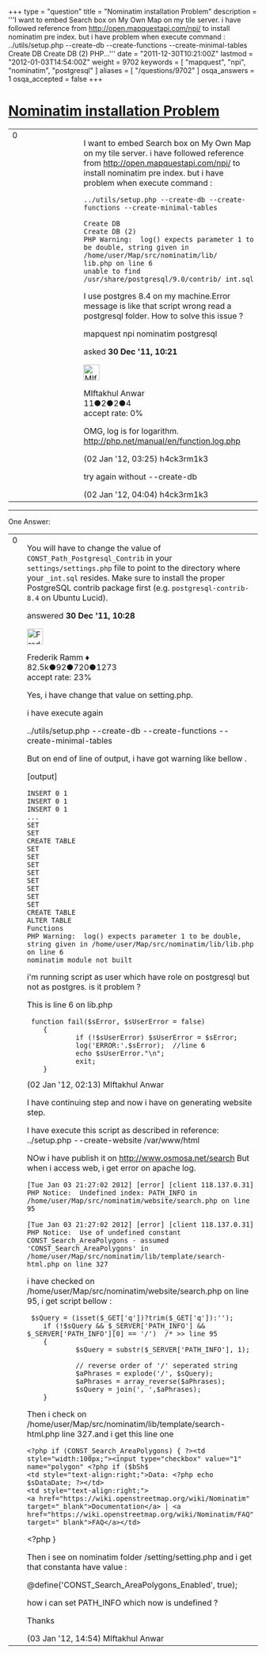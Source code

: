 +++
type = "question"
title = "Nominatim installation Problem"
description = '''I want to embed Search box on My Own Map on my tile server. i have followed reference from http://open.mapquestapi.com/npi/ to install nominatim pre index. but i have problem when execute command : ../utils/setup.php --create-db --create-functions --create-minimal-tables  Create DB Create DB (2) PHP...'''
date = "2011-12-30T10:21:00Z"
lastmod = "2012-01-03T14:54:00Z"
weight = 9702
keywords = [ "mapquest", "npi", "nominatim", "postgresql" ]
aliases = [ "/questions/9702" ]
osqa_answers = 1
osqa_accepted = false
+++

<div class="headNormal">

# [Nominatim installation Problem](/questions/9702/nominatim-installation-problem)

</div>

<div id="main-body">

<div id="askform">

<table id="question-table" style="width:100%;">
<colgroup>
<col style="width: 50%" />
<col style="width: 50%" />
</colgroup>
<tbody>
<tr>
<td style="width: 30px; vertical-align: top"><div class="vote-buttons">
<span id="post-9702-upvote" class="ajax-command post-vote up" rel="nofollow" title="I like this post (click again to cancel)"> </span>
<div id="post-9702-score" class="post-score" title="current number of votes">
0
</div>
<span id="post-9702-downvote" class="ajax-command post-vote down" rel="nofollow" title="I dont like this post (click again to cancel)"> </span> <span id="favorite-mark" class="ajax-command favorite-mark" rel="nofollow" title="mark/unmark this question as favorite (click again to cancel)"> </span>
<div id="favorite-count" class="favorite-count">
&#10;</div>
</div></td>
<td><div id="item-right">
<div class="question-body">
<p>I want to embed Search box on My Own Map on my tile server. i have followed reference from <a href="http://open.mapquestapi.com/npi/">http://open.mapquestapi.com/npi/</a> to install nominatim pre index. but i have problem when execute command :</p>
<pre><code>../utils/setup.php --create-db --create-functions --create-minimal-tables
&#10;Create DB
Create DB (2)
PHP Warning:  log() expects parameter 1 to be double, string given in /home/user/Map/src/nominatim/lib/
lib.php on line 6
unable to find /usr/share/postgresql/9.0/contrib/_int.sql</code></pre>
<p>I use postgres 8.4 on my machine.Error message is like that script wrong read a postgresql folder. How to solve this issue ?</p>
</div>
<div id="question-tags" class="tags-container tags">
<span class="post-tag tag-link-mapquest" rel="tag" title="see questions tagged &#39;mapquest&#39;">mapquest</span> <span class="post-tag tag-link-npi" rel="tag" title="see questions tagged &#39;npi&#39;">npi</span> <span class="post-tag tag-link-nominatim" rel="tag" title="see questions tagged &#39;nominatim&#39;">nominatim</span> <span class="post-tag tag-link-postgresql" rel="tag" title="see questions tagged &#39;postgresql&#39;">postgresql</span>
</div>
<div id="question-controls" class="post-controls">
&#10;</div>
<div class="post-update-info-container">
<div class="post-update-info post-update-info-user">
<p>asked <strong>30 Dec '11, 10:21</strong></p>
<img src="https://secure.gravatar.com/avatar/3b1d427556c3521f0b264e23ede364fd?s=32&amp;d=identicon&amp;r=g" class="gravatar" width="32" height="32" alt="MIftakhul%20Anwar&#39;s gravatar image" />
<p><span>MIftakhul Anwar</span><br />
<span class="score" title="11 reputation points">11</span><span title="2 badges"><span class="badge1">●</span><span class="badgecount">2</span></span><span title="2 badges"><span class="silver">●</span><span class="badgecount">2</span></span><span title="4 badges"><span class="bronze">●</span><span class="badgecount">4</span></span><br />
<span class="accept_rate" title="Rate of the user&#39;s accepted answers">accept rate:</span> <span title="MIftakhul Anwar has no accepted answers">0%</span></p>
</div>
</div>
<div id="comments-container-9702" class="comments-container">
<span id="9737"></span>
<div id="comment-9737" class="comment">
<div id="post-9737-score" class="comment-score">
&#10;</div>
<div class="comment-text">
<p>OMG, log is for logarithm. <a href="http://php.net/manual/en/function.log.php">http://php.net/manual/en/function.log.php</a></p>
</div>
<div id="comment-9737-info" class="comment-info">
<span class="comment-age">(02 Jan '12, 03:25)</span> <span class="comment-user userinfo">h4ck3rm1k3</span>
</div>
</div>
<span id="9738"></span>
<div id="comment-9738" class="comment">
<div id="post-9738-score" class="comment-score">
&#10;</div>
<div class="comment-text">
<p>try again without --create-db</p>
</div>
<div id="comment-9738-info" class="comment-info">
<span class="comment-age">(02 Jan '12, 04:04)</span> <span class="comment-user userinfo">h4ck3rm1k3</span>
</div>
</div>
</div>
<div id="comment-tools-9702" class="comment-tools">
&#10;</div>
<div class="clear">
&#10;</div>
<div id="comment-9702-form-container" class="comment-form-container">
&#10;</div>
<div class="clear">
&#10;</div>
</div></td>
</tr>
</tbody>
</table>

------------------------------------------------------------------------

<div class="tabBar">

<span id="sort-top"></span>

<div class="headQuestions">

One Answer:

</div>

</div>

<span id="9703"></span>

<div id="answer-container-9703" class="answer">

<table style="width:100%;">
<colgroup>
<col style="width: 50%" />
<col style="width: 50%" />
</colgroup>
<tbody>
<tr>
<td style="width: 30px; vertical-align: top"><div class="vote-buttons">
<span id="post-9703-upvote" class="ajax-command post-vote up" rel="nofollow" title="I like this post (click again to cancel)"> </span>
<div id="post-9703-score" class="post-score" title="current number of votes">
0
</div>
<span id="post-9703-downvote" class="ajax-command post-vote down" rel="nofollow" title="I dont like this post (click again to cancel)"> </span>
</div></td>
<td><div class="item-right">
<div class="answer-body">
<p>You will have to change the value of <code>CONST_Path_Postgresql_Contrib</code> in your <code>settings/settings.php</code> file to point to the directory where your <code>_int.sql</code> resides. Make sure to install the proper PostgreSQL contrib package first (e.g. <code>postgresql-contrib-8.4</code> on Ubuntu Lucid).</p>
</div>
<div class="answer-controls post-controls">
&#10;</div>
<div class="post-update-info-container">
<div class="post-update-info post-update-info-user">
<p>answered <strong>30 Dec '11, 10:28</strong></p>
<img src="https://secure.gravatar.com/avatar/a2b38d937e70ab39d895d17da0dd1ba4?s=32&amp;d=identicon&amp;r=g" class="gravatar" width="32" height="32" alt="Frederik%20Ramm&#39;s gravatar image" />
<p><span>Frederik Ramm ♦</span><br />
<span class="score" title="82494 reputation points"><span>82.5k</span></span><span title="92 badges"><span class="badge1">●</span><span class="badgecount">92</span></span><span title="720 badges"><span class="silver">●</span><span class="badgecount">720</span></span><span title="1273 badges"><span class="bronze">●</span><span class="badgecount">1273</span></span><br />
<span class="accept_rate" title="Rate of the user&#39;s accepted answers">accept rate:</span> <span title="Frederik Ramm has 417 accepted answers">23%</span></p>
</div>
</div>
<div id="comments-container-9703" class="comments-container">
<span id="9736"></span>
<div id="comment-9736" class="comment">
<div id="post-9736-score" class="comment-score">
&#10;</div>
<div class="comment-text">
<p>Yes, i have change that value on setting.php.</p>
<p>i have execute again</p>
<p>../utils/setup.php --create-db --create-functions --create-minimal-tables</p>
<p>But on end of line of output, i have got warning like bellow .</p>
<p>[output]</p>
<pre><code>INSERT 0 1
INSERT 0 1
INSERT 0 1
...
SET
SET
CREATE TABLE
SET
SET
SET
SET
SET
SET
SET
SET
CREATE TABLE
ALTER TABLE
Functions
PHP Warning:  log() expects parameter 1 to be double, string given in /home/user/Map/src/nominatim/lib/lib.php on line 6
nominatim module not built</code></pre>
<p>i'm running script as user which have role on postgresql but not as postgres. is it problem ?</p>
<p>This is line 6 on lib.php</p>
<pre><code> function fail($sError, $sUserError = false)
    {
            if (!$sUserError) $sUserError = $sError;
            log(&#39;ERROR:&#39;.$sError);  //line 6
            echo $sUserError.&quot;\n&quot;;
            exit;
    }</code></pre>
</div>
<div id="comment-9736-info" class="comment-info">
<span class="comment-age">(02 Jan '12, 02:13)</span> <span class="comment-user userinfo">MIftakhul Anwar</span>
</div>
</div>
<span id="9777"></span>
<div id="comment-9777" class="comment">
<div id="post-9777-score" class="comment-score">
&#10;</div>
<div class="comment-text">
<p>I have continuing step and now i have on generating website step.</p>
<p>I have execute this script as described in reference: ../setup.php --create-website /var/www/html</p>
<p>NOw i have publish it on <a href="http://www.osmosa.net/search">http://www.osmosa.net/search</a> But when i access web, i get error on apache log.</p>
<pre><code>[Tue Jan 03 21:27:02 2012] [error] [client 118.137.0.31] PHP Notice:  Undefined index: PATH_INFO in /home/user/Map/src/nominatim/website/search.php on line 95
&#10;[Tue Jan 03 21:27:02 2012] [error] [client 118.137.0.31] PHP Notice:  Use of undefined constant CONST_Search_AreaPolygons - assumed &#39;CONST_Search_AreaPolygons&#39; in /home/user/Map/src/nominatim/lib/template/search-html.php on line 327</code></pre>
<p>i have checked on /home/user/Map/src/nominatim/website/search.php on line 95, i get script bellow :</p>
<pre><code> $sQuery = (isset($_GET[&#39;q&#39;])?trim($_GET[&#39;q&#39;]):&#39;&#39;);
    if (!$sQuery &amp;&amp; $_SERVER[&#39;PATH_INFO&#39;] &amp;&amp; $_SERVER[&#39;PATH_INFO&#39;][0] == &#39;/&#39;)  /* &gt;&gt; line 95
    {
            $sQuery = substr($_SERVER[&#39;PATH_INFO&#39;], 1);
&#10;            // reverse order of &#39;/&#39; seperated string
            $aPhrases = explode(&#39;/&#39;, $sQuery);
            $aPhrases = array_reverse($aPhrases); 
            $sQuery = join(&#39;, &#39;,$aPhrases);
    }</code></pre>
<p>Then i check on /home/user/Map/src/nominatim/lib/template/search-html.php line 327.and i get this line one</p>
<pre><code>&lt;?php if (CONST_Search_AreaPolygons) { ?&gt;&lt;td style=&quot;width:100px;&quot;&gt;&lt;input type=&quot;checkbox&quot; value=&quot;1&quot; name=&quot;polygon&quot; &lt;?php if ($bSh$
&lt;td style=&quot;text-align:right;&quot;&gt;Data: &lt;?php echo $sDataDate; ?&gt;&lt;/td&gt;
&lt;td style=&quot;text-align:right;&quot;&gt;
&lt;a href=&quot;https://wiki.openstreetmap.org/wiki/Nominatim&quot; target=&quot;_blank&quot;&gt;Documentation&lt;/a&gt; | &lt;a href=&quot;https://wiki.openstreetmap.org/wiki/Nominatim/FAQ&quot; 
target=&quot;_blank&quot;&gt;FAQ&lt;/a&gt;&lt;/td&gt;</code></pre>
<p>&lt;?php }</p>
<p>Then i see on nominatim folder /setting/setting.php and i get that constanta have value :</p>
<p>@define('CONST_Search_AreaPolygons_Enabled', true);</p>
<p>how i can set PATH_INFO which now is undefined ?</p>
<p>Thanks</p>
</div>
<div id="comment-9777-info" class="comment-info">
<span class="comment-age">(03 Jan '12, 14:54)</span> <span class="comment-user userinfo">MIftakhul Anwar</span>
</div>
</div>
</div>
<div id="comment-tools-9703" class="comment-tools">
&#10;</div>
<div class="clear">
&#10;</div>
<div id="comment-9703-form-container" class="comment-form-container">
&#10;</div>
<div class="clear">
&#10;</div>
</div></td>
</tr>
</tbody>
</table>

</div>

<div class="paginator-container-left">

</div>

</div>

</div>

